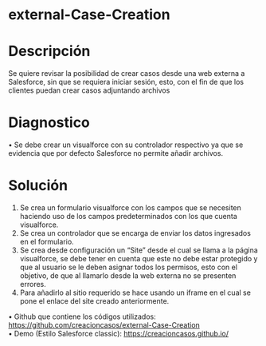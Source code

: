 # external-Case-Creation
#	Descripción

Se quiere revisar la posibilidad de crear casos desde una web externa a Salesforce, sin que se requiera iniciar sesión, esto, con el fin de que los clientes puedan crear casos adjuntando archivos
# Diagnostico

•	Se debe crear un visualforce con su controlador respectivo ya que se evidencia que por defecto Salesforce no permite añadir archivos.
#	Solución

<ol>
  <li>Se crea un formulario visualforce con los campos que se necesiten haciendo uso de los campos predeterminados con los que cuenta visualforce.</li>
  <li>Se crea un controlador que se encarga de enviar los datos ingresados en el formulario.</li>
  <li>Se crea desde configuración un “Site” desde el cual se llama a la página visualforce, se debe tener en cuenta que este no debe estar protegido y que al usuario se le deben asignar todos los permisos, esto con el objetivo, de que al llamarlo desde la web externa no se presenten errores.</li>
  <li>Para añadirlo al sitio requerido se hace usando un iframe en el cual se pone el enlace del site creado anteriormente.</li>
</ol>

• Github que contiene los códigos utilizados:  https://github.com/creacioncasos/external-Case-Creation
<br/>
•	Demo (Estilo Salesforce classic):  https://creacioncasos.github.io/
